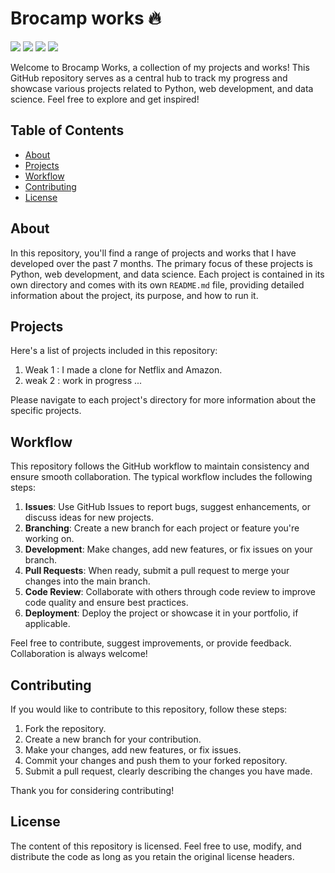 # Brocamp works 🔥

<a class="header-badge" target="_blank" href="https://www.linkedin.com/in/izammohammed"><img src="https://img.shields.io/badge/style--5eba00.svg?label=LinkedIn&logo=linkedin&style=social"></a>
<a href="https://izam-mohammed.github.io/" alt="izam"><img src="https://img.shields.io/badge/Build by - Izam Mohammed-blue" /></a>
<img src="https://img.shields.io/badge/PRs - Welcome-green" />
<img src="https://img.shields.io/badge/Build -In progress-yellow" />

Welcome to Brocamp Works, a collection of my projects and works! This GitHub repository serves as a central hub to track my progress and showcase various projects related to Python, web development, and data science. Feel free to explore and get inspired!

## Table of Contents

- [About](#about)
- [Projects](#projects)
- [Workflow](#workflow)
- [Contributing](#contributing)
- [License](#license)

## About

In this repository, you'll find a range of projects and works that I have developed over the past 7 months. The primary focus of these projects is Python, web development, and data science. Each project is contained in its own directory and comes with its own `README.md` file, providing detailed information about the project, its purpose, and how to run it.

## Projects

Here's a list of projects included in this repository:

1. Weak 1 : I made a clone for Netflix and Amazon.
2. weak 2 : work in progress ...

Please navigate to each project's directory for more information about the specific projects.

## Workflow

This repository follows the GitHub workflow to maintain consistency and ensure smooth collaboration. The typical workflow includes the following steps:

1. **Issues**: Use GitHub Issues to report bugs, suggest enhancements, or discuss ideas for new projects.
2. **Branching**: Create a new branch for each project or feature you're working on.
3. **Development**: Make changes, add new features, or fix issues on your branch.
4. **Pull Requests**: When ready, submit a pull request to merge your changes into the main branch.
5. **Code Review**: Collaborate with others through code review to improve code quality and ensure best practices.
6. **Deployment**: Deploy the project or showcase it in your portfolio, if applicable.

Feel free to contribute, suggest improvements, or provide feedback. Collaboration is always welcome!

## Contributing

If you would like to contribute to this repository, follow these steps:

1. Fork the repository.
2. Create a new branch for your contribution.
3. Make your changes, add new features, or fix issues.
4. Commit your changes and push them to your forked repository.
5. Submit a pull request, clearly describing the changes you have made.

Thank you for considering contributing!

## License

The content of this repository is licensed. Feel free to use, modify, and distribute the code as long as you retain the original license headers.


